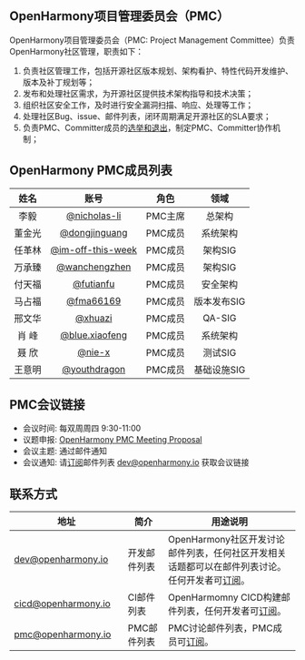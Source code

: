 ## OpenHarmony项目管理委员会（PMC）


   OpenHarmony项目管理委员会（PMC: Project Management Committee）负责OpenHarmony社区管理，职责如下：
1. 负责社区管理工作，包括开源社区版本规划、架构看护、特性代码开发维护、版本及补丁规划等；
2. 发布和处理社区需求，为开源社区提供技术架构指导和技术决策；
3. 组织社区安全工作，及时进行安全漏洞扫描、响应、处理等工作；
4. 处理社区Bug、issue、邮件列表，闭环周期满足开源社区的SLA要求；
5. 负责PMC、Committer成员的[选举和退出](./guidelines_role_grouth.md)，制定PMC、Committer协作机制；


## OpenHarmony PMC成员列表
| 姓名 | 账号   | 角色 | 领域 |
| :----: | :----: | :----: | :----: |
| 李毅 | [@nicholas-li](https://gitee.com/nicholas-li) | PMC主席 | 总架构 |
| 董金光 |[@dongjinguang](https://gitee.com/dongjinguang) | PMC成员 | 系统架构 |
| 任革林 | [@im-off-this-week](https://gitee.com/im-off-this-week) | PMC成员 | 架构SIG |
| 万承臻 | [@wanchengzhen](https://gitee.com/wanchengzhen) | PMC成员 | 架构SIG |
| 付天福 | [@futianfu](https://gitee.com/futianfu) | PMC成员 |	安全架构 |
| 马占福 | [@fma66169](https://gitee.com/fma66169) | PMC成员 | 版本发布SIG |
| 邢文华 | [@xhuazi](https://gitee.com/xhuazi) | PMC成员 | QA-SIG |
| 肖  峰 | [@blue.xiaofeng](https://gitee.com/blue.xiaofeng) | PMC成员 | 系统架构 |
| 聂  欣 | [@nie-x](https://gitee.com/nie-x) | PMC成员 | 测试SIG |
| 王意明 | [@youthdragon](https://gitee.com/youthdragon) | PMC成员 | 基础设施SIG |

## PMC会议链接
- 会议时间: 每双周周四 9:30-11:00
- 议题申报: [OpenHarmony PMC Meeting Proposal](https://etherpad.openharmony.cn/p/pmc)
- 会议主题: 通过邮件通知
- 会议通知: 请[订阅](https://lists.openatom.io/postorius/lists/dev.openharmony.io)邮件列表 dev@openharmony.io 获取会议链接

## 联系方式

| 地址                                 | 简介        | 用途说明                                                         |
| ---------------------------------------|---------- | ------------------------------------------------------------ |
| dev@openharmony.io  <img width=120/>| 开发邮件列表 <img width=100/> | OpenHarmony社区开发讨论邮件列表，任何社区开发相关话题都可以在邮件列表讨论。任何开发者可[订阅](https://lists.openatom.io/postorius/lists/dev.openharmony.io)。<img width=200/>|
| cicd@openharmony.io <img width=120/> | CI邮件列表  <img width=100/>| OpenHarmomny CICD构建邮件列表，任何开发者可[订阅](https://lists.openatom.io/postorius/lists/cicd.openharmony.io)。<img width=200/>|
| pmc@openharmony.io  <img width=120/>| PMC邮件列表  <img width=100/>| PMC讨论邮件列表，PMC成员可[订阅](https://lists.openatom.io/postorius/lists/pmc.openharmony.io/)。<img width=200/>|

